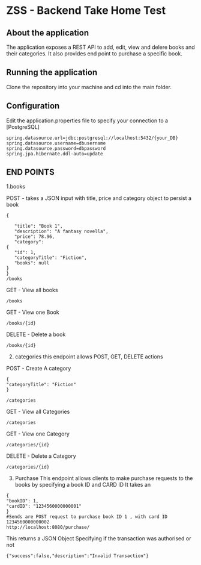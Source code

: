 # ZSS - Backend Take Home Test

## About the application 
The application exposes a  REST API to add, edit, view and delere books and  their categories.
It also provides end point to purchase a specific book.

## Running the application 
Clone the repository into your machine and cd into the main folder.

## Configuration 

Edit the application.properties file  to specify your connection to a [PostgreSQL]  
```
spring.datasource.url=jdbc:postgresql://localhost:5432/{your_DB}
spring.datasource.username=dbusername
spring.datasource.password=dbpassword
spring.jpa.hibernate.ddl-auto=update

```

## END POINTS 

1.books 

  POST -  takes a JSON input with title, price and category object to persist a book 
 ```
 {

    "title": "Book 1",
    "description": "A fantasy novella",
    "price": 78.96,
    "category":
{
    "id": 1,
    "categoryTitle": "Fiction",
    "books": null
}
}
 /books
 ```
 GET - View all books 
 ```
 /books
 ```
 GET - View one Book
 ```
 /books/{id}
 ```
 DELETE - Delete a book 
 
 ```
 /books/{id}
 ```
 
2. categories  this endpoint allows  POST, GET, DELETE actions 


POST - Create A category 
```
{
"categoryTitle": "Fiction"
}

/categories

```

 GET - View all Categories 
 ```
 /categories
 ```
 GET - View one Category
 ```
 /categories/{id}
 ```
 DELETE - Delete a Category 
 
 ```
 /categories/{id}
 ```
 3. Purchase 
 This endpoint allows clients to make purchase requests to the books by specifying a book ID and CARD ID 
 It takes an 
 ```
 {
"bookID": 1,
"cardID": "1234560000000001"
}
 #Sends are POST request to purchase book ID 1 , with card ID  1234560000000002
 http://localhost:8080/purchase/
 ```

This returns a JSON Object Specifying if the transaction was authorised or not 

```
{"success":false,"description":"Invalid Transaction"}
```

